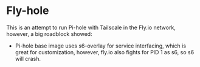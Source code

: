 # Fly-hole

This is an attempt to run Pi-hole with Tailscale in the Fly.io network, however, a big roadblock showed:

- Pi-hole base image uses s6-overlay for service interfacing, which is great for customization, however,
fly.io also fights for PID 1 as s6, so s6 will crash.